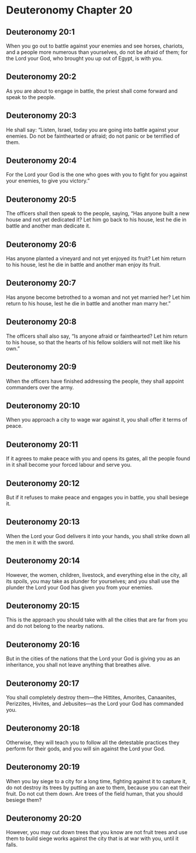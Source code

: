 # Deuteronomy Chapter 20

## Deuteronomy 20:1
When you go out to battle against your enemies and see horses, chariots, and a people more numerous than yourselves, do not be afraid of them; for the Lord your God, who brought you up out of Egypt, is with you.

## Deuteronomy 20:2
As you are about to engage in battle, the priest shall come forward and speak to the people.

## Deuteronomy 20:3
He shall say: “Listen, Israel, today you are going into battle against your enemies. Do not be fainthearted or afraid; do not panic or be terrified of them.

## Deuteronomy 20:4
For the Lord your God is the one who goes with you to fight for you against your enemies, to give you victory.”

## Deuteronomy 20:5
The officers shall then speak to the people, saying, “Has anyone built a new house and not yet dedicated it? Let him go back to his house, lest he die in battle and another man dedicate it.

## Deuteronomy 20:6
Has anyone planted a vineyard and not yet enjoyed its fruit? Let him return to his house, lest he die in battle and another man enjoy its fruit.

## Deuteronomy 20:7
Has anyone become betrothed to a woman and not yet married her? Let him return to his house, lest he die in battle and another man marry her.”

## Deuteronomy 20:8
The officers shall also say, “Is anyone afraid or fainthearted? Let him return to his house, so that the hearts of his fellow soldiers will not melt like his own.”

## Deuteronomy 20:9
When the officers have finished addressing the people, they shall appoint commanders over the army.

## Deuteronomy 20:10
When you approach a city to wage war against it, you shall offer it terms of peace.

## Deuteronomy 20:11
If it agrees to make peace with you and opens its gates, all the people found in it shall become your forced labour and serve you.

## Deuteronomy 20:12
But if it refuses to make peace and engages you in battle, you shall besiege it.

## Deuteronomy 20:13
When the Lord your God delivers it into your hands, you shall strike down all the men in it with the sword.

## Deuteronomy 20:14
However, the women, children, livestock, and everything else in the city, all its spoils, you may take as plunder for yourselves; and you shall use the plunder the Lord your God has given you from your enemies.

## Deuteronomy 20:15
This is the approach you should take with all the cities that are far from you and do not belong to the nearby nations.

## Deuteronomy 20:16
But in the cities of the nations that the Lord your God is giving you as an inheritance, you shall not leave anything that breathes alive.

## Deuteronomy 20:17
You shall completely destroy them—the Hittites, Amorites, Canaanites, Perizzites, Hivites, and Jebusites—as the Lord your God has commanded you.

## Deuteronomy 20:18
Otherwise, they will teach you to follow all the detestable practices they perform for their gods, and you will sin against the Lord your God.

## Deuteronomy 20:19
When you lay siege to a city for a long time, fighting against it to capture it, do not destroy its trees by putting an axe to them, because you can eat their fruit. Do not cut them down. Are trees of the field human, that you should besiege them?

## Deuteronomy 20:20
However, you may cut down trees that you know are not fruit trees and use them to build siege works against the city that is at war with you, until it falls.
